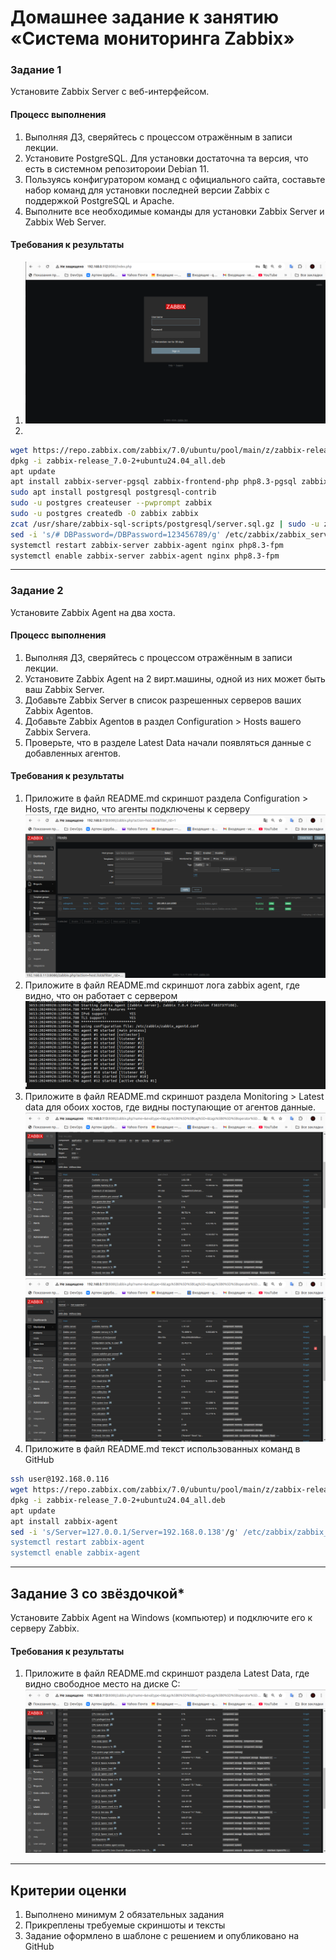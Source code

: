 # Домашнее задание к занятию «Система мониторинга Zabbix»

### Задание 1

Установите Zabbix Server с веб-интерфейсом.

#### Процесс выполнения

1. Выполняя ДЗ, сверяйтесь с процессом отражённым в записи лекции.
2. Установите PostgreSQL. Для установки достаточна та версия, что есть в системном репозитороии Debian 11.
3. Пользуясь конфигуратором команд с официального сайта, составьте набор команд для установки последней версии Zabbix с поддержкой PostgreSQL и Apache.
4. Выполните все необходимые команды для установки Zabbix Server и Zabbix Web Server.

#### Требования к результаты

1. ![Авторизация](https://github.com/bosozu/homeworks/blob/main/Zabbix1/images/task1-1.png)
2.

```bash
wget https://repo.zabbix.com/zabbix/7.0/ubuntu/pool/main/z/zabbix-release/zabbix-release_7.0-2+ubuntu24.04_all.deb
dpkg -i zabbix-release_7.0-2+ubuntu24.04_all.deb
apt update
apt install zabbix-server-pgsql zabbix-frontend-php php8.3-pgsql zabbix-nginx-conf zabbix-sql-scripts zabbix-agent
sudo apt install postgresql postgresql-contrib
sudo -u postgres createuser --pwprompt zabbix
sudo -u postgres createdb -O zabbix zabbix
zcat /usr/share/zabbix-sql-scripts/postgresql/server.sql.gz | sudo -u zabbix psql zabbix
sed -i 's/# DBPassword=/DBPassword=123456789/g' /etc/zabbix/zabbix_server.conf
systemctl restart zabbix-server zabbix-agent nginx php8.3-fpm
systemctl enable zabbix-server zabbix-agent nginx php8.3-fpm

```

---

### Задание 2

Установите Zabbix Agent на два хоста.

#### Процесс выполнения

1. Выполняя ДЗ, сверяйтесь с процессом отражённым в записи лекции.
2. Установите Zabbix Agent на 2 вирт.машины, одной из них может быть ваш Zabbix Server.
3. Добавьте Zabbix Server в список разрешенных серверов ваших Zabbix Agentов.
4. Добавьте Zabbix Agentов в раздел Configuration > Hosts вашего Zabbix Servera.
5. Проверьте, что в разделе Latest Data начали появляться данные с добавленных агентов.

#### Требования к результаты

1. Приложите в файл README.md скриншот раздела Configuration > Hosts, где видно, что агенты подключены к серверу
![Hosts](https://github.com/bosozu/homeworks/blob/main/Zabbix1/images/task2-1.png)
2. Приложите в файл README.md скриншот лога zabbix agent, где видно, что он работает с сервером
![Agent_log](https://github.com/bosozu/homeworks/blob/main/Zabbix1/images/task2-2.png)
3. Приложите в файл README.md скриншот раздела Monitoring > Latest data для обоих хостов, где видны поступающие от агентов данные.
![Latest_data1](https://github.com/bosozu/homeworks/blob/main/Zabbix1/images/task2-3.png)
![Latest_data2](https://github.com/bosozu/homeworks/blob/main/Zabbix1/images/task2-3.1.png)
4. Приложите в файл README.md текст использованных команд в GitHub

```bash
ssh user@192.168.0.116
wget https://repo.zabbix.com/zabbix/7.0/ubuntu/pool/main/z/zabbix-release/zabbix-release_7.0-2+ubuntu24.04_all.deb
dpkg -i zabbix-release_7.0-2+ubuntu24.04_all.deb
apt update
apt install zabbix-agent
sed -i 's/Server=127.0.0.1/Server=192.168.0.138'/g' /etc/zabbix/zabbix_server.conf
systemctl restart zabbix-agent
systemctl enable zabbix-agent
```

---

## Задание 3 со звёздочкой*

Установите Zabbix Agent на Windows (компьютер) и подключите его к серверу Zabbix.

#### Требования к результаты

1. Приложите в файл README.md скриншот раздела Latest Data, где видно свободное место на диске C:
![Win1](https://github.com/bosozu/homeworks/blob/main/Zabbix1/images/task3-1.png)

---

## Критерии оценки

1. Выполнено минимум 2 обязательных задания
2. Прикреплены требуемые скриншоты и тексты
3. Задание оформлено в шаблоне с решением и опубликовано на GitHub

